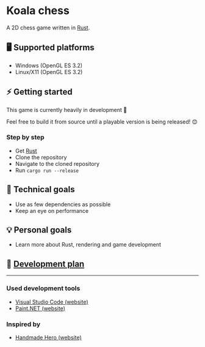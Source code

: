 # Koala chess
A 2D chess game written in [Rust](https://www.rust-lang.org).

## :desktop_computer: Supported platforms
- Windows (OpenGL ES 3.2)
- Linux/X11 (OpenGL ES 3.2)

## :zap: Getting started
This game is currently heavily in development :construction:

Feel free to build it from source until a playable version is being released! :blush:

### Step by step
- Get [Rust](https://www.rust-lang.org/tools/install)
- Clone the repository
- Navigate to the cloned repository
- Run `cargo run --release`

## :wrench: Technical goals
- Use as few dependencies as possible
- Keep an eye on performance

## :bulb: Personal goals
- Learn more about Rust, rendering and game development

## :memo: [Development plan](https://github.com/Oliver-Piorun/koala_chess/projects/1)

---

### Used development tools
- [Visual Studio Code (website)](https://code.visualstudio.com)
- [Paint.NET (website)](https://www.getpaint.net)

### Inspired by
- [Handmade Hero (website)](https://handmadehero.org)
